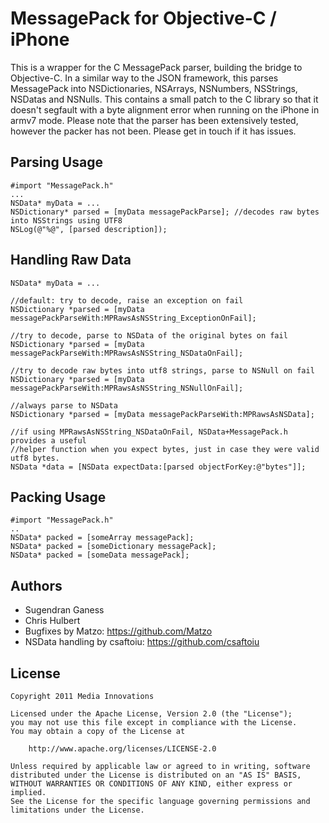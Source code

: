 MessagePack for Objective-C / iPhone
============

This is a wrapper for the C MessagePack parser, building the bridge to Objective-C.
In a similar way to the JSON framework, this parses MessagePack into NSDictionaries, NSArrays, NSNumbers, NSStrings, NSDatas and NSNulls.
This contains a small patch to the C library so that it doesn't segfault with a byte alignment error when running on the iPhone in armv7 mode.
Please note that the parser has been extensively tested, however the packer has not been. Please get in touch if it has issues.

Parsing Usage
-----

	#import "MessagePack.h"
	...
	NSData* myData = ...
	NSDictionary* parsed = [myData messagePackParse]; //decodes raw bytes into NSStrings using UTF8
	NSLog(@"%@", [parsed description]);

Handling Raw Data
-----

	NSData* myData = ...
    
    //default: try to decode, raise an exception on fail
	NSDictionary *parsed = [myData messagePackParseWith:MPRawsAsNSString_ExceptionOnFail];

    //try to decode, parse to NSData of the original bytes on fail
	NSDictionary *parsed = [myData messagePackParseWith:MPRawsAsNSString_NSDataOnFail];

    //try to decode raw bytes into utf8 strings, parse to NSNull on fail
	NSDictionary *parsed = [myData messagePackParseWith:MPRawsAsNSString_NSNullOnFail];

    //always parse to NSData
	NSDictionary *parsed = [myData messagePackParseWith:MPRawsAsNSData];

    //if using MPRawsAsNSString_NSDataOnFail, NSData+MessagePack.h provides a useful
    //helper function when you expect bytes, just in case they were valid utf8 bytes.
    NSData *data = [NSData expectData:[parsed objectForKey:@"bytes"]];

Packing Usage
----

    #import "MessagePack.h"
    ..
    NSData* packed = [someArray messagePack];
    NSData* packed = [someDictionary messagePack];
    NSData* packed = [someData messagePack];

Authors
-------

* Sugendran Ganess
* Chris Hulbert
* Bugfixes by Matzo: https://github.com/Matzo
* NSData handling by csaftoiu: https://github.com/csaftoiu

License
-------

	Copyright 2011 Media Innovations

	Licensed under the Apache License, Version 2.0 (the "License");
	you may not use this file except in compliance with the License.
	You may obtain a copy of the License at

	    http://www.apache.org/licenses/LICENSE-2.0

	Unless required by applicable law or agreed to in writing, software
	distributed under the License is distributed on an "AS IS" BASIS,
	WITHOUT WARRANTIES OR CONDITIONS OF ANY KIND, either express or implied.
	See the License for the specific language governing permissions and
	limitations under the License.
